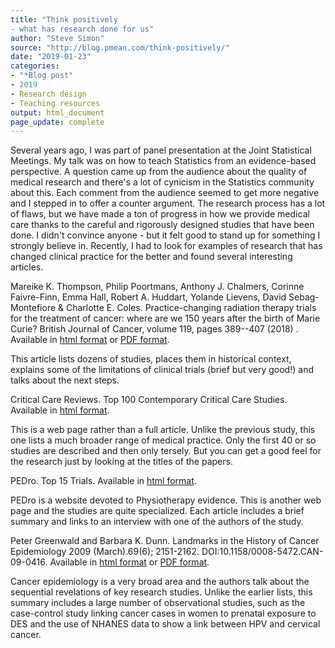 ```yaml
---
title: "Think positively
- what has research done for us"
author: "Steve Simon"
source: "http://blog.pmean.com/think-positively/"
date: "2019-01-23"
categories:
- "*Blog post"
- 2019
- Research design
- Teaching resources
output: html_document
page_update: complete
---
```


Several years ago, I was part of panel presentation at the Joint Statistical Meetings. My talk was on how to teach Statistics from an evidence-based perspective. A question came up from the audience about the quality of medical research and there's a lot of cynicism in the Statistics community about this. Each comment from the audience seemed to get more negative and I stepped in to offer a counter argument. The research process has a lot of flaws, but we have made a ton of progress in how we provide medical care thanks to the careful and rigorously designed studies that have been done. I didn't convince anyone - but it felt good to stand up for something I strongly believe in. Recently, I had to look for examples of research that has changed clinical practice for the better and found several interesting articles.

Mareike K. Thompson, Philip Poortmans, Anthony J. Chalmers, Corinne Faivre-Finn, Emma Hall, Robert A. Huddart, Yolande Lievens, David Sebag-Montefiore & Charlotte E. Coles. Practice-changing radiation therapy trials for the treatment of cancer: where are we 150 years after the birth of Marie Curie? British Journal of Cancer, volume 119, pages 389--407 (2018) . Available in [html format][tho1] or [PDF format][tho2].

This article lists dozens of studies, places them in historical context, explains some of the limitations of clinical trials (brief but very good!) and talks about the next steps.

Critical Care Reviews. Top 100 Contemporary Critical Care Studies. Available in [html format][cri1].

This is a web page rather than a full article. Unlike the previous study, this one lists a much broader range of medical practice. Only the first 40 or so studies are described and then only tersely. But you can get a good feel for the research just by looking at the titles of the papers.

PEDro. Top 15 Trials. Available in [html format][ped1].

PEDro is a website devoted to Physiotherapy evidence. This is another web page and the studies are quite specialized. Each article includes a brief summary and links to an interview with one of the authors of the study.

Peter Greenwald and Barbara K. Dunn. Landmarks in the History of Cancer Epidemiology 2009 (March).69(6); 2151-2162. DOI:10.1158/0008-5472.CAN-09-0416. Available in [html format][gre1] or [PDF format][gre2].

Cancer epidemiology is a very broad area and the authors talk about the sequential revelations of key research studies. Unlike the earlier lists, this summary includes a large number of observational studies, such as the case-control study linking cancer cases in women to prenatal exposure to DES and the use of NHANES data to show a link between HPV and cervical cancer.

[cri1]: https://www.criticalcarereviews.com/index.php/majorstudies/landmark-studies/top-100-studies
[gre1]: http://cancerres.aacrjournals.org/content/69/6/2151
[gre2]: http://cancerres.aacrjournals.org/content/69/6/2151.full-text.pdf
[ped1]: https://www.pedro.org.au/english/archive/top-15-trials/
[tho1]: https://www.nature.com/articles/s41416-018-0201-z
[tho2]: https://www.nature.com/articles/s41416-018-0201-z.pdf
